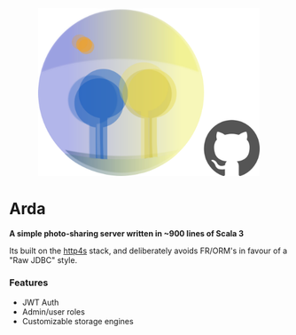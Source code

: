 <div align="center">
    <img src="pix/arda_with_github.png" width="400"/>
</div>

# Arda
**A simple photo-sharing server written in ~900 lines of Scala 3**

Its built on the [http4s](https://http4s.org/) stack, and deliberately avoids FR/ORM's in favour of a "Raw JDBC" style.

### Features
- JWT Auth
- Admin/user roles
- Customizable storage engines
